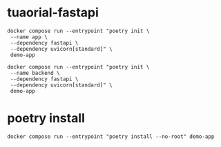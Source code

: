 # tuaorial-fastapi

```
docker compose run --entrypoint "poetry init \
 --name app \
 --dependency fastapi \
 --dependency uvicorn[standard]" \
 demo-app
```

```
docker compose run --entrypoint "poetry init \
 --name backend \
 --dependency fastapi \
 --dependency uvicorn[standard]" \
 demo-app
```

# poetry install

```
docker compose run --entrypoint "poetry install --no-root" demo-app
```
